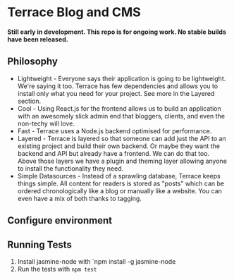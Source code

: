 # Terrace Blog and CMS

__Still early in development.  This repo is for ongoing work.  No stable builds have been released.__

## Philosophy
* Lightweight - Everyone says their application is going to be lightweight.  We're saying it too.  Terrace has few dependencies and allows you to install only what you need for your project.  See more in the Layered section.
* Cool - Using React.js for the frontend allows us to build an application with an awesomely slick admin end that bloggers, clients, and even the non-techy will love.
* Fast - Terrace uses a Node.js backend optimised for performance.
* Layered - Terrace is layered so that someone can add just the API to an existing project and build their own backend.  Or maybe they want the backend and API but already have a frontend.  We can do that too.  Above those layers we have a plugin and theming layer allowing anyone to install the functionality they need.
* Simple Datasources - Instead of a sprawling database, Terrace keeps things simple.  All content for readers is stored as "posts" which can be ordered chronologically like a blog or manually like a website.  You can even have a mix of both thanks to tagging.

## Configure environment

## Running Tests
1. Install jasmine-node with `npm install -g jasmine-node
2. Run the tests with `npm test`